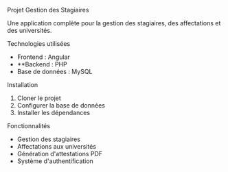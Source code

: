  Projet Gestion des Stagiaires

Une application complète pour la gestion des stagiaires, des affectations et des universités.

 Technologies utilisées
- Frontend : Angular
- **Backend : PHP
- Base de données : MySQL

 Installation
1. Cloner le projet
2. Configurer la base de données
3. Installer les dépendances

 Fonctionnalités
- Gestion des stagiaires
- Affectations aux universités
- Génération d'attestations PDF
- Système d'authentification
